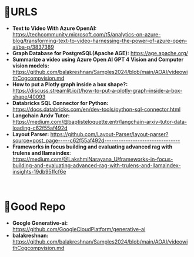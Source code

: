 # 🔗URLS

- **Text to Video With Azure OpenAI:** https://techcommunity.microsoft.com/t5/analytics-on-azure-blog/transforming-text-to-video-harnessing-the-power-of-azure-open-ai/ba-p/3837389
- **Graph Database for PostgreSQL(Apache AGE):** https://age.apache.org/
- **Summarize a video using Azure Open AI GPT 4 Vision and Computer vision models:** https://github.com/balakreshnan/Samples2024/blob/main/AOAI/videowithCogcompvision.md
- **How to put a Plotly graph inside a box shape?:** https://discuss.streamlit.io/t/how-to-put-a-plotly-graph-inside-a-box-shape/40093
- **Databricks SQL Connector for Python:** https://docs.databricks.com/en/dev-tools/python-sql-connector.html
- **Langchain Arxiv Tutor:** https://medium.com/@baptisteloquette.entr/langchain-arxiv-tutor-data-loading-c62f55af492d
- **Layout Parser:** https://github.com/Layout-Parser/layout-parser?source=post_page-----c62f55af492d--------------------------------
- **Frameworks in focus building and evaluating advanced rag with trulens and llamaindex**: https://medium.com/@LakshmiNarayana_U/frameworks-in-focus-building-and-evaluating-advanced-rag-with-trulens-and-llamaindex-insights-19db95ffcf6e

<br>

# 📂Good Repo
- **Google Generative-ai:** https://github.com/GoogleCloudPlatform/generative-ai
- **balakreshnan:** https://github.com/balakreshnan/Samples2024/blob/main/AOAI/videowithCogcompvision.md
